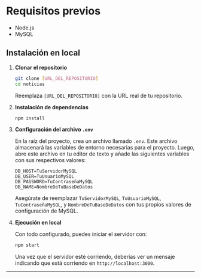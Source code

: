 # Requisitos previos

- Node.js
- MySQL

## Instalación en local

1. **Clonar el repositorio**

   ```bash
   git clone [URL_DEL_REPOSITORIO]
   cd noticias
   ```

   Reemplaza `[URL_DEL_REPOSITORIO]` con la URL real de tu repositorio.

2. **Instalación de dependencias**

   ```bash
   npm install
   ```

3. **Configuración del archivo `.env`**

   En la raíz del proyecto, crea un archivo llamado `.env`. Este archivo almacenará las variables de entorno necesarias para el proyecto.
   Luego, abre este archivo en tu editor de texto y añade las siguientes variables con sus respectivos valores:

   ```env
   DB_HOST=TuServidorMySQL
   DB_USER=TuUsuarioMySQL
   DB_PASSWORD=TuContraseñaMySQL
   DB_NAME=NombreDeTuBaseDeDatos
   ```

   Asegúrate de reemplazar `TuServidorMySQL`, `TuUsuarioMySQL`, `TuContraseñaMySQL`, y `NombreDeTuBaseDeDatos` con tus propios valores de configuración de MySQL.

4. **Ejecución en local**

   Con todo configurado, puedes iniciar el servidor con:

   ```bash
   npm start
   ```

   Una vez que el servidor esté corriendo, deberías ver un mensaje indicando que está corriendo en `http://localhost:3000`.

---
